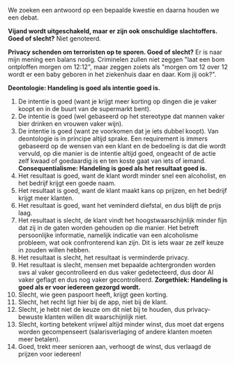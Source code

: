 We zoeken een antwoord op een bepaalde kwestie en daarna houden we een debat.

**Vijand wordt uitgeschakeld, maar er zijn ook onschuldige slachtoffers. Goed of slecht?**
Niet genoteerd.

**Privacy schenden om terroristen op te sporen. Goed of slecht?**
Er is naar mijn mening een balans nodig. Criminelen zullen niet zeggen "laat een bom ontploffen morgen om 12:12", maar zeggen zoiets als "morgen om 12 over 12 wordt er een baby geboren
in het ziekenhuis daar en daar. Kom jij ook?".

**Deontologie: Handeling is goed als intentie goed is.**
1. De intentie is goed (want je krijgt meer korting op dingen die je vaker koopt en in de buurt van de supermarkt bent).
2. De intentie is goed (wel gebaseerd op het stereotype dat mannen vaker bier drinken en vrouwen vaker wijn).
3. De intentie is goed (want ze voorkomen dat je iets dubbel koopt).
Van deontologie is in principe altijd sprake. Een requirement is immers gebaseerd op de wensen van een klant en de bedoeling is dat die wordt vervuld, op die manier is de intentie altijd
goed, ongeacht of de actie zelf kwaad of goedaardig is en ten koste gaat van iets of iemand.
**Consequentialisme: Handeling is goed als het resultaat goed is.**
1. Het resultaat is goed, want de klant wordt minder snel een alcoholist, en het bedrijf krijgt een goede naam.
2. Het resultaat is goed, want de klant maakt kans op prijzen, en het bedrijf krijgt meer klanten.
3. Het resultaat is goed, want het veminderd diefstal, en dus blijft de prijs laag.
1. Het resultaat is slecht, de klant vindt het hoogstwaarschijnlijk minder fijn dat zij in de gaten worden gehouden op die manier. Het betreft persoonlijke informatie, namelijk indicatie
van een alcoholisme probleem, wat ook confronterend kan zijn. Dit is iets waar ze zelf keuze in zouden willen hebben.
2. Het resultaat is slecht, het resultaat is verminderde privacy.
3. Het resultaat is slecht, mensen met bepaalde achtergronden worden sws al vaker gecontrolleerd en dus vaker gedetecteerd, dus door AI vaker geflagt en dus nog vaker gecontrolleerd.
**Zorgethiek: Handeling is goed als er voor iedereen gezorgd wordt.**
1. Slecht, wie geen paspoort heeft, krijgt geen korting.
2. Slecht, het recht ligt hier bij de app, niet bij de klant.
3. Slecht, je hebt niet de keuze om dit niet bij te houden, dus privacy-bewuste klanten willen dit waarschijnlijk niet.
4. Slecht, korting betekent vrijwel altijd minder winst, dus moet dat ergens worden gecompenseert (salarisverlaging of andere klanten moeten meer betalen).
4. Goed, trekt meer senioren aan, verhoogt de winst, dus verlaagd de prijzen voor iedereen!